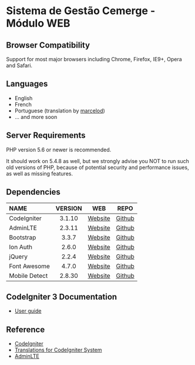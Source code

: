 # Sistema de Gestão Cemerge - Módulo WEB

## Browser Compatibility
Support for most major browsers including Chrome, Firefox, IE9+, Opera and Safari.

## Languages
  * English
  * French
  * Portuguese (translation by [marcelod](https://github.com/marcelod))
  * ... and more soon

## Server Requirements

PHP version 5.6 or newer is recommended.

It should work on 5.4.8 as well, but we strongly advise you NOT to run such old versions of PHP, because of potential security and performance issues, as well as missing features.

## Dependencies
| NAME | VERSION | WEB | REPO |
| :--- | :---: | :---: | :---: |
| CodeIgniter | 3.1.10 | [Website](https://codeigniter.com) | [Github](https://github.com/bcit-ci/CodeIgniter/)
| AdminLTE | 2.3.11 | [Website](https://adminlte.io) | [Github](https://github.com/almasaeed2010/AdminLTE/)
| Bootstrap | 3.3.7 | [Website](https://getbootstrap.com/docs/3.3) | [Github](https://github.com/twbs/bootstrap)
| Ion Auth | 2.6.0 | [Website](http://benedmunds.com/ion_auth) | [Github](https://github.com/benedmunds/CodeIgniter-Ion-Auth)
| jQuery | 2.2.4 | [Website](http://jquery.com) | [Github](https://github.com/jquery/jquery)
| Font Awesome | 4.7.0 | [Website](https://fontawesome.com/v4.7.0) | [Github](https://github.com/FortAwesome/Font-Awesome)
| Mobile Detect | 2.8.30 | [Website](http://mobiledetect.net) | [Github](https://github.com/serbanghita/Mobile-Detect)

## CodeIgniter 3 Documentation

* [User guide](https://codeigniter.com/user_guide)

## Reference

* [CodeIgniter](https://github.com/bcit-ci/CodeIgniter)
* [Translations for CodeIgniter System](https://github.com/bcit-ci/codeigniter3-translations)
* [AdminLTE](https://github.com/almasaeed2010/AdminLTE)

